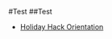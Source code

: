 #Test
##Test
- [Holiday Hack Orientation](SANS-Holiday-Hack-2023/Christmas-Island/Holiday-Hack-Orientation.md)

